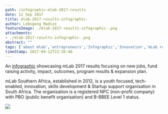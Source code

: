 ```yaml
---
path: /infographic-mlab-2017-results
date: 12 Sep 2017
title: mlab-2017-results-infographic-
author: Lebogang Madise
featureImage: ./mlab-2017-results-infographic-.png
attachments: 
- ./mlab-2017-results-infographic-.png
abstract: ""
tags: ['about mlab','entrepreneurs','Infographic','Innovation','mLab results','mLab SA','mlab southern africa','seed funding','skills development']
timeStamp: 2017-09-12T22:36:48
---
```


An [infographic](https:&#x2F;&#x2F;mlab.co.za&#x2F;wp-content&#x2F;uploads&#x2F;2017&#x2F;09&#x2F;mLab-Results-Infographic-2017-final.pdf) showcasing mLab 2017 results focusing on new jobs, fund raising activity, impact, outcomes, program results &amp; expansion plan.

mLab Southern Africa, established in 2012, is a youth focused, tech-enabled, innovation, skills development &amp; Startup support organisation in South Africa. The organisation is a registered NPC (non-profit company) with PBO (public benefit organisation) and B-BBEE Level 1 status.

[![](https:&#x2F;&#x2F;mlab.co.za&#x2F;wp-content&#x2F;uploads&#x2F;2017&#x2F;09&#x2F;mLab-Results-Infographic-2017-PNG-791x1024.png)](https:&#x2F;&#x2F;mlab.co.za&#x2F;wp-content&#x2F;uploads&#x2F;2017&#x2F;09&#x2F;mLab-Results-Infographic-2017-PNG.png)


